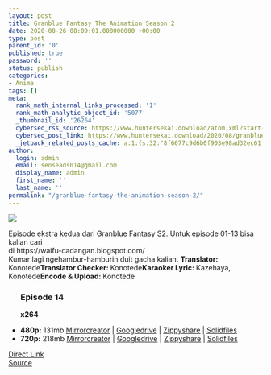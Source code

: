 ```yaml
---
layout: post
title: Granblue Fantasy The Animation Season 2
date: 2020-08-26 08:09:01.000000000 +00:00
type: post
parent_id: '0'
published: true
password: ''
status: publish
categories:
- Anime
tags: []
meta:
  rank_math_internal_links_processed: '1'
  rank_math_analytic_object_id: '5077'
  _thumbnail_id: '26264'
  cyberseo_rss_source: https://www.huntersekai.download/atom.xml?start-index=151&max-results=150
  cyberseo_post_link: https://www.huntersekai.download/2020/08/granblue-fantasy-animation-season-2.html
  _jetpack_related_posts_cache: a:1:{s:32:"8f6677c9d6b0f903e98ad32ec61f8deb";a:2:{s:7:"expires";i:1653332439;s:7:"payload";a:3:{i:0;a:1:{s:2:"id";i:26120;}i:1;a:1:{s:2:"id";i:26158;}i:2;a:1:{s:2:"id";i:26112;}}}}
author:
  login: admin
  email: senseads014@gmail.com
  display_name: admin
  first_name: ''
  last_name: ''
permalink: "/granblue-fantasy-the-animation-season-2/"
---
```

<p> <a class="popup" data-target="36587"></a>
<div class="separator"><a href="https://4.bp.blogspot.com/-CeHhS882aIg/X0YVM2R5e0I/AAAAAAAAHqk/tDJ8KG-IPVQnBa4y6jfuPQbwFebXH3GVACLcBGAsYHQ/s1600/103308.jpg" imageanchor="1"><img border="0" src="{{ site.baseurl }}/assets/2020/08/103308.jp" data-original-width="400" data-original-height="566" /></a></div>
<p> Episode ekstra kedua dari Granblue Fantasy S2. Untuk episode 01-13 bisa kalian cari <br />di https://waifu-cadangan.blogspot.com/<br />Kumar lagi ngehambur-hamburin duit gacha kalian. <a name="more"></a>
<pekerja><b>Translator: </b><span>Konotede</span><b>Translator Checker: </b><span>Konotede</span><b>Karaoker Lyric: </b><span>Kazehaya, Konotede</span><b>Encode & Upload: </b><span>Konotede</span></pekerja>
<div class="dl">
<ul />
<h3>Episode 14</h3>
<p><strong>x264</strong>
<li><b>480p:</b> <span id="size">131mb</span> <a href="https://semawur.com/2rOdD8LrAZBV">Mirrorcreator</a> | <a href="https://semawur.com/JhT03dx3KeN">Googledrive</a> | <a href="v">Zippyshare</a> | <a href="https://semawur.com/JgbQGIEW">Solidfiles</a></li>
<li><b>720p:</b> <span id="size">218mb</span> <a href="https://semawur.com/lrKCY65DTzv">Mirrorcreator</a> | <a href="https://semawur.com/uKzdXWQtAH">Googledrive</a> | <a href="https://semawur.com/xhRdkCcyz">Zippyshare</a> | <a href="https://semawur.com/LblHHwJcN">Solidfiles</a></li>
</div>
<link rel="stylesheet" href="https://cdnjs.cloudflare.com/ajax/libs/font-awesome/4.7.0/css/font-awesome.min.css" />
<div class="divbtn"> <a href="https://handymansurrender.com/fihup8buzv?key=94550f7ce39444073321dde3b8782f97" class="btn"><i class="fa fa-download"></i> Direct Link</a> <br /><a href="https://www.huntersekai.download/2020/08/granblue-fantasy-animation-season-2.html">Source</a> </div>

